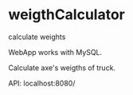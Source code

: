 # weigthCalculator
calculate weights



WebApp works with MySQL.

Calculate  axe's weigths of truck. 


API:
localhost:8080/
